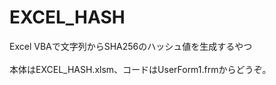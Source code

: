 # EXCEL_HASH
Excel VBAで文字列からSHA256のハッシュ値を生成するやつ
<br/>
<br/>
本体はEXCEL_HASH.xlsm、コードはUserForm1.frmからどうぞ。
